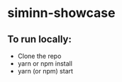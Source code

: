 # siminn-showcase

## To run locally: 
- Clone the repo
- yarn or npm install
- yarn (or npm) start
